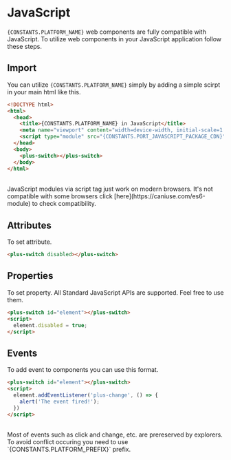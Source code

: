 # JavaScript

`{CONSTANTS.PLATFORM_NAME}` web components are fully compatible with JavaScript. To utilize web components in your JavaScript application follow these steps.

## Import

You can utilize `{CONSTANTS.PLATFORM_NAME}` simply by adding a simple scirpt in your main html like this.

```html
<!DOCTYPE html>
<html>
  <head>
    <title>{CONSTANTS.PLATFORM_NAME} in JavaScript</title>
    <meta name="viewport" content="width=device-width, initial-scale=1.0">
    <script type="module" src="{CONSTANTS.PORT_JAVASCRIPT_PACKAGE_CDN}"></script>
  </head>
  <body>
    <plus-switch></plus-switch>
  </body>
</html>
```

<br/>

<Alert type="warning">
  JavaScript modules via script tag just work on modern browsers. It's not compatible with some browsers click [here](https://caniuse.com/es6-module) to check compatibility.
</Alert>

## Attributes

To set attribute.

```html
<plus-switch disabled></plus-switch>
```

## Properties

To set property. All Standard JavaScript APIs are supported. Feel free to use them.

```html
<plus-switch id="element"></plus-switch>
<script>
  element.disabled = true;
</script>
```

## Events

To add event to components you can use this format.

```html
<plus-switch id="element"></plus-switch>
<script>
  element.addEventListener('plus-change', () => {
    alert('The event fired!');
  })
</script>
```

<br/>

<Alert type="info">
  Most of events such as click and change, etc. are prereserved by explorers. To avoid conflict occuring you need to use `{CONSTANTS.PLATFORM_PREFIX}` prefix.
</Alert>
